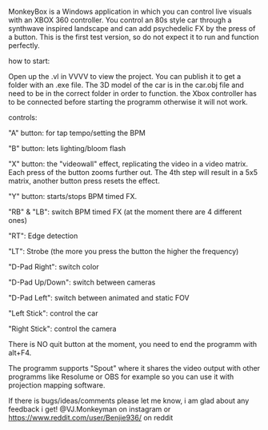 MonkeyBox is a Windows application in which you can  control live visuals with  an XBOX 360 controller. You control an 80s style car through a synthwave inspired landscape and can add psychedelic FX by the press of a button.
This is the first test version, so do not expect it to run and function perfectly.

how to start:

Open up the .vl in VVVV to view the project. You can publish it to get a folder with an .exe file. The 3D model of the car is in the car.obj file and need to be in the correct folder in order to function.
the Xbox controller has to be connected before starting the programm otherwise it will not work.

controls:


"A" button: for tap tempo/setting the BPM

"B" button: lets lighting/bloom flash

"X" button: the "videowall" effect, replicating the video in a video matrix. Each press of the button zooms further out. The 4th step will result in a 5x5 matrix, another button press resets the effect.

"Y" button: starts/stops BPM timed FX.

"RB" & "LB": switch BPM timed FX (at the moment there are 4 different ones)

"RT": Edge detection

"LT": Strobe (the more you press the button the higher the frequency)

"D-Pad Right": switch color

"D-Pad Up/Down": switch between cameras

"D-Pad Left": switch between animated and static FOV

"Left Stick": control the car

"Right Stick": control the camera


There is NO quit button at the moment, you need to end the programm with alt+F4.

The programm supports "Spout" where it shares the video output with other programms like Resolume or OBS for example so you can use it with projection mapping software.

If there is bugs/ideas/comments please let me know, i am glad about any feedback i get! @VJ.Monkeyman on instagram or https://www.reddit.com/user/Benjie936/ on reddit
